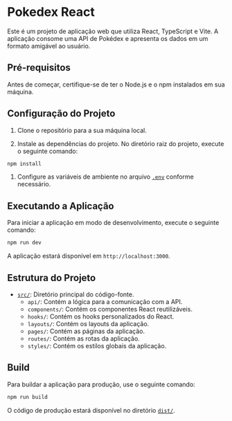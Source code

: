# Pokedex React

Este é um projeto de aplicação web que utiliza React, TypeScript e Vite. A aplicação consome uma API de Pokédex e apresenta os dados em um formato amigável ao usuário.

## Pré-requisitos

Antes de começar, certifique-se de ter o Node.js e o npm instalados em sua máquina.

## Configuração do Projeto

1. Clone o repositório para a sua máquina local.

2. Instale as dependências do projeto. No diretório raiz do projeto, execute o seguinte comando:

```sh
npm install
```

1. Configure as variáveis de ambiente no arquivo [`.env`](.env) conforme necessário.

## Executando a Aplicação

Para iniciar a aplicação em modo de desenvolvimento, execute o seguinte comando:

```sh
npm run dev
```

A aplicação estará disponível em `http://localhost:3000`.

## Estrutura do Projeto

- [`src/`](src/): Diretório principal do código-fonte.
  - `api/`: Contém a lógica para a comunicação com a API.
  - `components/`: Contém os componentes React reutilizáveis.
  - `hooks/`: Contém os hooks personalizados do React.
  - `layouts/`: Contém os layouts da aplicação.
  - `pages/`: Contém as páginas da aplicação.
  - `routes/`: Contém as rotas da aplicação.
  - `styles/`: Contém os estilos globais da aplicação.

## Build

Para buildar a aplicação para produção, use o seguinte comando:

```sh
npm run build
```

O código de produção estará disponível no diretório [`dist/`](dist/).
